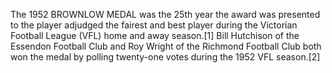 The 1952 BROWNLOW MEDAL was the 25th year the award was presented to the player adjudged the fairest and best player during the Victorian Football League (VFL) home and away season.[1] Bill Hutchison of the Essendon Football Club and Roy Wright of the Richmond Football Club both won the medal by polling twenty-one votes during the 1952 VFL season.[2]
